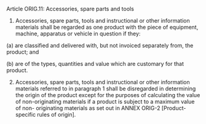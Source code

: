 Article ORIG.11: Accessories, spare parts and tools

1. Accessories, spare parts, tools and instructional or other information materials shall be regarded as one product with the piece of equipment, machine, apparatus or vehicle in question if they:

(a) are classified and delivered with, but not invoiced separately from, the product; and

(b) are of the types, quantities and value which are customary for that product.

2. Accessories, spare parts, tools and instructional or other information materials referred to in paragraph 1 shall be disregarded in determining the origin of the product except for the purposes of calculating the value of non-originating materials if a product is subject to a maximum value of non- originating materials as set out in ANNEX ORIG-2 [Product-specific rules of origin].
